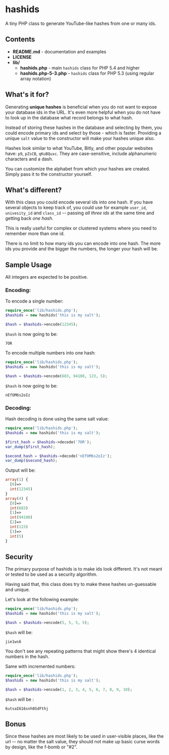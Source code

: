 
# hashids

A tiny PHP class to generate YouTube-like hashes from one or many ids.

## Contents

* **README.md** - documentation and examples
* **LICENSE**
* **lib/**
	* **hashids.php** - main `hashids` class for PHP 5.4 and higher
	* **hashids.php-5-3.php** - `hashids` class for PHP 5.3 (using regular array notation)

## What's it for?

Generating **unique hashes** is beneficial when you do not want to expose your database ids in the URL. It's even more helpful when you do not have to look up in the database what record belongs to what hash.

Instead of storing these hashes in the database and selecting by them, you could encode primary ids and select by those - which is faster. Providing a unique `salt` value to the constructor will make your hashes unique also.

Hashes look similar to what YouTube, Bitly, and other popular websites have: `p9`, `pZsCB`, `qKuBQuxc`. They are case-sensitive, include alphanumeric characters and a dash.

You can customize the alphabet from which your hashes are created. Simply pass it to the constructor yourself.

## What's different?

With this class you could encode several ids into one hash. If you have several objects to keep track of, you could use for example `user_id`, `univesity_id` and `class_id` -- passing *all three ids* at the same time and getting back *one hash*.

This is really useful for complex or clustered systems where you need to remember more than one id.

There is no limit to how many ids you can encode into one hash. The more ids you provide and the bigger the numbers, the longer your hash will be.

## Sample Usage

All integers are expected to be positive.

### Encoding:

To encode a single number:

```php
require_once('lib/hashids.php');
$hashids = new hashids('this is my salt');

$hash = $hashids->encode(12345);
```

`$hash` is now going to be:
	
	7OR
	
To encode multiple numbers into one hash:

```php
require_once('lib/hashids.php');
$hashids = new hashids('this is my salt');

$hash = $hashids->encode(683, 94108, 123, 5);
```

`$hash` is now going to be:

	nEfOM6s2oIz

### Decoding:

Hash decoding is done using the same salt value:

```php
require_once('lib/hashids.php');
$hashids = new hashids('this is my salt');

$first_hash = $hashids->decode('7OR');
var_dump($first_hash);

$second_hash = $hashids->decode('nEfOM6s2oIz');
var_dump($second_hash);
```

Output will be:

```php
array(1) {
  [0]=>
  int(12345)
}
array(4) {
  [0]=>
  int(683)
  [1]=>
  int(94108)
  [2]=>
  int(123)
  [3]=>
  int(5)
}
```

## Security

The primary purpose of hashids is to make ids look different. It's not meant or tested to be used as a security algorithm.

Having said that, this class does try to make these hashes un-guessable and unique.

Let's look at the following example:

```php
require_once('lib/hashids.php');
$hashids = new hashids('this is my salt');

$hash = $hashids->encode(5, 5, 5, 5);
```

`$hash` will be:

	jie1ws6
	
You don't see any repeating patterns that might show there's 4 identical numbers in the hash.

Same with incremented numbers:

```php
require_once('lib/hashids.php');
$hashids = new hashids('this is my salt');

$hash = $hashids->encode(1, 2, 3, 4, 5, 6, 7, 8, 9, 10);
```

`$hash` will be :
	
	6utsaI616snh0SdFthj
	
## Bonus

Since these hashes are most likely to be used in user-visible places, like the url -- no matter the salt value, they should not make up basic curse words by design, like the f-bomb or "#2".